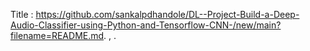 Title : https://github.com/sankalpdhandole/DL--Project-Build-a-Deep-Audio-Classifier-using-Python-and-Tensorflow-CNN-/new/main?filename=README.md.
,
.

